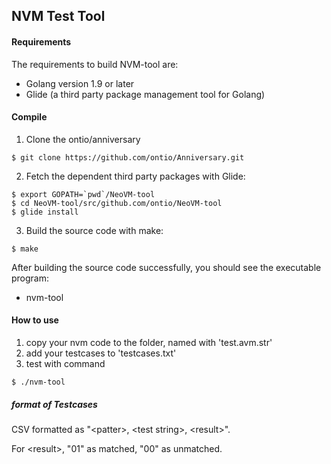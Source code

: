 ## NVM Test Tool

#### Requirements

The requirements to build NVM-tool are:

* Golang version 1.9 or later
* Glide (a third party package management tool for Golang)

#### Compile

1. Clone the ontio/anniversary

```
$ git clone https://github.com/ontio/Anniversary.git
```

2. Fetch the dependent third party packages with Glide:

```
$ export GOPATH=`pwd`/NeoVM-tool
$ cd NeoVM-tool/src/github.com/ontio/NeoVM-tool
$ glide install
```

3. Build the source code with make:

```
$ make
```

After building the source code successfully, you should see the executable program:

* nvm-tool

#### How to use

1. copy your nvm code to the folder, named with 'test.avm.str'
2. add your testcases to 'testcases.txt'
3. test with command 

```
$ ./nvm-tool
```

##### format of Testcases

CSV formatted as "\<patter\>, \<test string\>, \<result\>".

For \<result\>, "01" as matched, "00" as unmatched.
